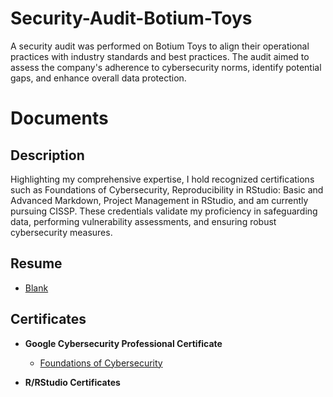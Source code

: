 # Security-Audit-Botium-Toys
A security audit was performed on Botium Toys to align their operational practices with industry standards and best practices. The audit aimed to assess the company's adherence to cybersecurity norms, identify potential gaps, and enhance overall data protection.

<h1>Documents</h1>

<h2>Description</h2>
Highlighting my comprehensive expertise, I hold recognized certifications such as Foundations of Cybersecurity, Reproducibility in RStudio: Basic and Advanced Markdown, Project Management in RStudio, and am currently pursuing CISSP. These credentials validate my proficiency in safeguarding data, performing vulnerability assessments, and ensuring robust cybersecurity measures.
<br />

<h2> Resume</h2>

- [Blank](https://github.com/malikaii99/Porfolio-Documents/blob/53be09fe946fbf756ed03543fb8631ac2b8c94cf/Foundations%20of%20Cybersecurity%20Certficate.pdf)
  
<h2> Certificates</h2>

- <b>Google Cybersecurity Professional Certificate </b>
  - [Foundations of Cybersecurity](https://github.com/malikaii99/Porfolio-Documents/blob/53be09fe946fbf756ed03543fb8631ac2b8c94cf/Foundations%20of%20Cybersecurity%20Certficate.pdf) 
  
- <b>R/RStudio Certificates </b>
